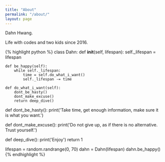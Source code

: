 ```yaml
---
title: "About"
permalink: "/about/"
layout: page
---
```


Dahn Hwang.

Life with codes and two kids since 2016.

{% highlight python %}
class Dahn:
	def __init__(self, lifespan):
		self._lifespan = lifespan

	def be_happy(self):
	    while self._lifespan:
	        time = self.do_what_i_want()
	        self._lifespan -= time
	        
	def do_what_i_want(self):
	    dont_be_hasty()
	    dont_make_excuse()
	    return deep_dive()        

def dont_be_hasty():
    print('Take time, get enough information, make sure it is what you want.')

def dont_make_excuse():
    print('Do not give up, as if there is no alternative. Trust yourself.')

def deep_dive():
    print('Enjoy')
    return 1	    

lifespan = random.randrange(0, 70)
dahn = Dahn(lifespan)
dahn.be_happy()
{% endhighlight %}





